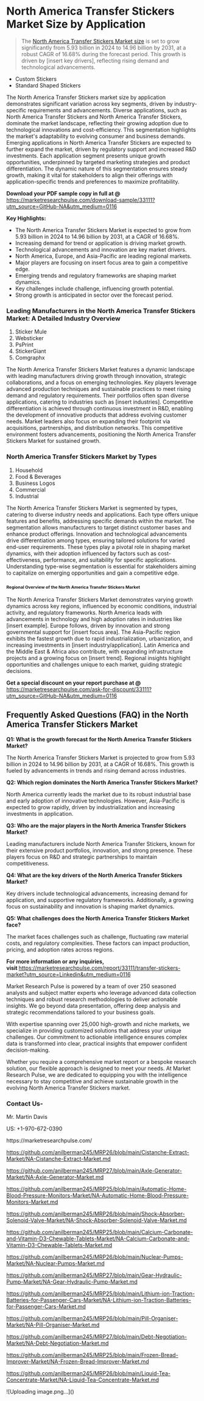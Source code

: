 <h1>North America Transfer Stickers Market&nbsp;Size by Application</h1><blockquote><p>The <a href="https://marketresearchpulse.com/download-sample/33111?utm_source=GitHub-NA&amp;utm_medium=0116">North America Transfer Stickers Market size</a> is set to grow significantly from 5.93 billion in 2024 to 14.96 billion by 2031, at a robust CAGR of 16.68% during the forecast period. This growth is driven by [insert key drivers], reflecting rising demand and technological advancements.</p></blockquote><ul><li>Custom Stickers <li> Standard Shaped Stickers</li></ul><p>The North America Transfer Stickers market size by application demonstrates significant variation across key segments, driven by industry-specific requirements and advancements. Diverse applications, such as North America Transfer Stickers and North America Transfer Stickers, dominate the market landscape, reflecting their growing adoption due to technological innovations and cost-efficiency. This segmentation highlights the market's adaptability to evolving consumer and business demands. Emerging applications in North America Transfer Stickers are expected to further expand the market, driven by regulatory support and increased R&D investments. Each application segment presents unique growth opportunities, underpinned by targeted marketing strategies and product differentiation. The dynamic nature of this segmentation ensures steady growth, making it vital for stakeholders to align their offerings with application-specific trends and preferences to maximize profitability.</p><p><strong>Download your PDF sample copy in full at @ </strong><a href="https://marketresearchpulse.com/download-sample/33111?utm_source=GitHub-NA&amp;utm_medium=0116">https://marketresearchpulse.com/download-sample/33111?utm_source=GitHub-NA&amp;utm_medium=0116</a></p><p><strong>Key Highlights: </strong></p><ul><li>The North America Transfer Stickers Market is expected to grow from 5.93 billion in 2024 to 14.96 billion by 2031, at a CAGR of 16.68%.</li><li>Increasing demand for trend or application is driving market growth.</li><li>Technological advancements and innovation are key market drivers.</li><li>North America, Europe, and Asia-Pacific are leading regional markets.</li><li>Major players are focusing on insert focus area to gain a competitive edge.</li><li>Emerging trends and regulatory frameworks are shaping market dynamics.</li><li>Key challenges include challenge, influencing growth potential.</li><li>Strong growth is anticipated in sector over the forecast period.</li></ul><h3>Leading Manufacturers in the North America Transfer Stickers Market: A Detailed Industry Overview</h3><ol><li>Sticker Mule</li><li>Websticker</li><li>PsPrint</li><li>StickerGiant</li><li>Comgraphx</li></ol><div class="flex max-w-full flex-col flex-grow"><div class="min-h-8 text-message flex w-full flex-col items-end gap-2 whitespace-normal break-words [.text-message+&amp;]:mt-5" dir="auto" data-message-author-role="assistant" data-message-id="fd8432e4-4910-450d-b182-61b7bfb0a01f" data-message-model-slug="gpt-4o"><div class="flex w-full flex-col gap-1 empty:hidden first:pt-[3px]"><div class="markdown prose w-full break-words dark:prose-invert light"><p>The North America Transfer Stickers Market features a dynamic landscape with leading manufacturers driving growth through innovation, strategic collaborations, and a focus on emerging technologies. Key players leverage advanced production techniques and sustainable practices to meet rising demand and regulatory requirements. Their portfolios often span diverse applications, catering to industries such as [insert industries]. Competitive differentiation is achieved through continuous investment in R&amp;D, enabling the development of innovative products that address evolving customer needs. Market leaders also focus on expanding their footprint via acquisitions, partnerships, and distribution networks. This competitive environment fosters advancements, positioning the North America Transfer Stickers Market for sustained growth.</p></div></div></div></div><h3>North America Transfer Stickers Market by Types</h3><ol><li>Household <li> Food & Beverages <li> Business Logos <li> Commercial <li> Industrial</li></ol><div class="flex max-w-full flex-col flex-grow"><div class="min-h-8 text-message flex w-full flex-col items-end gap-2 whitespace-normal break-words [.text-message+&amp;]:mt-5" dir="auto" data-message-author-role="assistant" data-message-id="084470be-0bb7-4664-bddf-5156b4f41249" data-message-model-slug="gpt-4o-mini"><div class="flex w-full flex-col gap-1 empty:hidden first:pt-[3px]"><div class="markdown prose w-full break-words dark:prose-invert light"><p>The North America Transfer Stickers Market is segmented by types, catering to diverse industry needs and applications. Each type offers unique features and benefits, addressing specific demands within the market. The segmentation allows manufacturers to target distinct customer bases and enhance product offerings. Innovation and technological advancements drive differentiation among types, ensuring tailored solutions for varied end-user requirements. These types play a pivotal role in shaping market dynamics, with their adoption influenced by factors such as cost-effectiveness, performance, and suitability for specific applications. Understanding type-wise segmentation is essential for stakeholders aiming to capitalize on emerging opportunities and gain a competitive edge.</p></div></div></div></div><h3><span style="font-size: 11px;">Regional Overview of the North America Transfer Stickers Market</span></h3><div class="flex max-w-full flex-col flex-grow"><div class="min-h-8 text-message flex w-full flex-col items-end gap-2 whitespace-normal break-words [.text-message+&amp;]:mt-5" dir="auto" data-message-author-role="assistant" data-message-id="e9038762-ce64-4e30-91c9-9bd413514231" data-message-model-slug="gpt-4o-mini"><div class="flex w-full flex-col gap-1 empty:hidden first:pt-[3px]"><div class="markdown prose w-full break-words dark:prose-invert light"><p>The North America Transfer Stickers Market demonstrates varying growth dynamics across key regions, influenced by economic conditions, industrial activity, and regulatory frameworks. North America leads with advancements in technology and high adoption rates in industries like [insert example]. Europe follows, driven by innovation and strong governmental support for [insert focus area]. The Asia-Pacific region exhibits the fastest growth due to rapid industrialization, urbanization, and increasing investments in [insert industry/application]. Latin America and the Middle East &amp; Africa also contribute, with expanding infrastructure projects and a growing focus on [insert trend]. Regional insights highlight opportunities and challenges unique to each market, guiding strategic decisions.</p></div></div></div></div><p><strong>Get a special discount on your report purchase at @ </strong><a href="https://marketresearchpulse.com/ask-for-discount/33111?utm_source=GitHub-NA&amp;utm_medium=0116">https://marketresearchpulse.com/ask-for-discount/33111?utm_source=GitHub-NA&amp;utm_medium=0116</a></p><h2>Frequently Asked Questions (FAQ) in the North America Transfer Stickers Market</h2><p><strong>Q1: What is the growth forecast for the North America Transfer Stickers Market?</strong></p><p>The North America Transfer Stickers Market is projected to grow from 5.93 billion in 2024 to 14.96 billion by 2031, at a CAGR of 16.68%. This growth is fueled by advancements in trends and rising demand across industries.</p><p><strong>Q2: Which region dominates the North America Transfer Stickers Market?</strong></p><p>North America currently leads the market due to its robust industrial base and early adoption of innovative technologies. However, Asia-Pacific is expected to grow rapidly, driven by industrialization and increasing investments in application.</p><p><strong>Q3: Who are the major players in the North America Transfer Stickers Market?</strong></p><p>Leading manufacturers include North America Transfer Stickers, known for their extensive product portfolios, innovation, and strong presence. These players focus on R&amp;D and strategic partnerships to maintain competitiveness.</p><p><strong>Q4: What are the key drivers of the North America Transfer Stickers Market?</strong></p><p>Key drivers include technological advancements, increasing demand for application, and supportive regulatory frameworks. Additionally, a growing focus on sustainability and innovation is shaping market dynamics.</p><p><strong>Q5: What challenges does the North America Transfer Stickers Market face?</strong></p><p>The market faces challenges such as challenge, fluctuating raw material costs, and regulatory complexities. These factors can impact production, pricing, and adoption rates across regions.</p><p><strong>For more information or any inquiries, visit&nbsp;</strong><a href="https://marketresearchpulse.com/report/33111/transfer-stickers-market?utm_source=Linkedin&utm_medium=0116">https://marketresearchpulse.com/report/33111/transfer-stickers-market?utm_source=Linkedin&utm_medium=0116</a></p><p>Market Research Pulse is powered by a team of over 250 seasoned analysts and subject matter experts who leverage advanced data collection techniques and robust research methodologies to deliver actionable insights. We go beyond data presentation, offering deep analysis and strategic recommendations tailored to your business goals.</p><p>With expertise spanning over 25,000 high-growth and niche markets, we specialize in providing customized solutions that address your unique challenges. Our commitment to actionable intelligence ensures complex data is transformed into clear, practical insights that empower confident decision-making.</p><p>Whether you require a comprehensive market report or a bespoke research solution, our flexible approach is designed to meet your needs. At Market Research Pulse, we are dedicated to equipping you with the intelligence necessary to stay competitive and achieve sustainable growth in the evolving North America Transfer Stickers market.</p><h3><strong>Contact Us-</strong></h3><p>Mr. Martin Davis</p><p>US: +1-970-672-0390</p><p>https://marketresearchpulse.com/</p><p><a href="https://github.com/anilberman245/MRP26/blob/main/Cistanche-Extract-Market/NA-Cistanche-Extract-Market.md">https://github.com/anilberman245/MRP26/blob/main/Cistanche-Extract-Market/NA-Cistanche-Extract-Market.md</a></p><p><a href="https://github.com/anilberman245/MRP27/blob/main/Axle-Generator-Market/NA-Axle-Generator-Market.md">https://github.com/anilberman245/MRP27/blob/main/Axle-Generator-Market/NA-Axle-Generator-Market.md</a></p><p><a href="https://github.com/anilberman245/MRP25/blob/main/Automatic-Home-Blood-Pressure-Monitors-Market/NA-Automatic-Home-Blood-Pressure-Monitors-Market.md">https://github.com/anilberman245/MRP25/blob/main/Automatic-Home-Blood-Pressure-Monitors-Market/NA-Automatic-Home-Blood-Pressure-Monitors-Market.md</a></p><p><a href="https://github.com/anilberman245/MRP26/blob/main/Shock-Absorber-Solenoid-Valve-Market/NA-Shock-Absorber-Solenoid-Valve-Market.md">https://github.com/anilberman245/MRP26/blob/main/Shock-Absorber-Solenoid-Valve-Market/NA-Shock-Absorber-Solenoid-Valve-Market.md</a></p><p><a href="https://github.com/anilberman245/MRP25/blob/main/Calcium-Carbonate-and-Vitamin-D3-Chewable-Tablets-Market/NA-Calcium-Carbonate-and-Vitamin-D3-Chewable-Tablets-Market.md">https://github.com/anilberman245/MRP25/blob/main/Calcium-Carbonate-and-Vitamin-D3-Chewable-Tablets-Market/NA-Calcium-Carbonate-and-Vitamin-D3-Chewable-Tablets-Market.md</a></p><p><a href="https://github.com/anilberman245/MRP26/blob/main/Nuclear-Pumps-Market/NA-Nuclear-Pumps-Market.md">https://github.com/anilberman245/MRP26/blob/main/Nuclear-Pumps-Market/NA-Nuclear-Pumps-Market.md</a></p><p><a href="https://github.com/anilberman245/MRP27/blob/main/Gear-Hydraulic-Pump-Market/NA-Gear-Hydraulic-Pump-Market.md">https://github.com/anilberman245/MRP27/blob/main/Gear-Hydraulic-Pump-Market/NA-Gear-Hydraulic-Pump-Market.md</a></p><p><a href="https://github.com/anilberman245/MRP25/blob/main/Lithium-ion-Traction-Batteries-for-Passenger-Cars-Market/NA-Lithium-ion-Traction-Batteries-for-Passenger-Cars-Market.md">https://github.com/anilberman245/MRP25/blob/main/Lithium-ion-Traction-Batteries-for-Passenger-Cars-Market/NA-Lithium-ion-Traction-Batteries-for-Passenger-Cars-Market.md</a></p><p><a href="https://github.com/anilberman245/MRP26/blob/main/Pill-Organiser-Market/NA-Pill-Organiser-Market.md">https://github.com/anilberman245/MRP26/blob/main/Pill-Organiser-Market/NA-Pill-Organiser-Market.md</a></p><p><a href="https://github.com/anilberman245/MRP27/blob/main/Debt-Negotiation-Market/NA-Debt-Negotiation-Market.md">https://github.com/anilberman245/MRP27/blob/main/Debt-Negotiation-Market/NA-Debt-Negotiation-Market.md</a></p><p><a href="https://github.com/anilberman245/MRP25/blob/main/Frozen-Bread-Improver-Market/NA-Frozen-Bread-Improver-Market.md">https://github.com/anilberman245/MRP25/blob/main/Frozen-Bread-Improver-Market/NA-Frozen-Bread-Improver-Market.md</a></p><p><a href="https://github.com/anilberman245/MRP26/blob/main/Liquid-Tea-Concentrate-Market/NA-Liquid-Tea-Concentrate-Market.md">https://github.com/anilberman245/MRP26/blob/main/Liquid-Tea-Concentrate-Market/NA-Liquid-Tea-Concentrate-Market.md</a></p>
![Uploading image.png…]()
